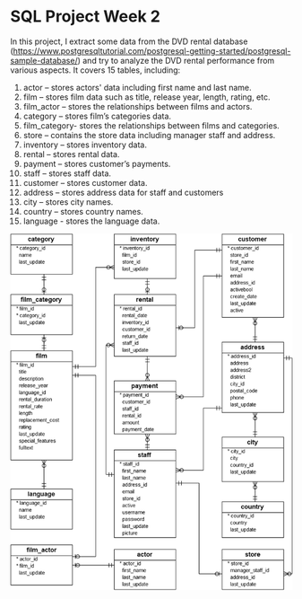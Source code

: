 # SQL Project Week 2

In this project, I extract some data from the DVD rental database (https://www.postgresqltutorial.com/postgresql-getting-started/postgresql-sample-database/) and try to analyze the DVD rental performance from various aspects. It covers 15 tables, including: 

1. actor – stores actors' data including first name and last name.
2. film – stores film data such as title, release year, length, rating, etc.
3. film_actor – stores the relationships between films and actors.
4. category – stores film’s categories data.
5. film_category- stores the relationships between films and categories.
6. store – contains the store data including manager staff and address.
7. inventory – stores inventory data.
8. rental – stores rental data.
9. payment – stores customer’s payments.
10. staff – stores staff data.
11. customer – stores customer data.
12. address – stores address data for staff and customers
13. city – stores city names.
14. country – stores country names.
15. language - stores the language data.


![DVD Rental ER Diagram](https://github.com/kevinmok2011/DVD_Rental_Repo/blob/main/dvd-rental-sample-database-diagram.png)
